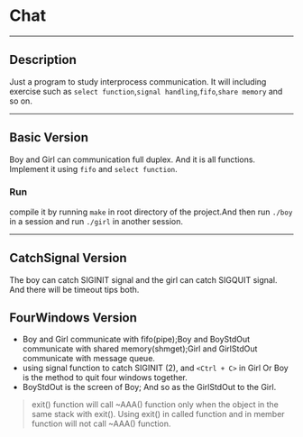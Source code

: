 # Chat
---
## Description
Just a program to study interprocess communication. It will including exercise such as `select function`,`signal handling`,`fifo`,`share memory` and so on.

---------

## Basic Version

Boy and Girl can communication full duplex. And it is all functions. Implement it using `fifo` and `select function`.

### Run

compile it by running `make` in root directory of the project.And then run `./boy` in a session and run `./girl` in another session.


-------

## CatchSignal Version
The boy can catch SIGINIT signal and the girl can catch SIGQUIT signal. And there will be timeout tips both.

## FourWindows Version
+ Boy and Girl communicate with fifo(pipe);Boy and BoyStdOut communicate with shared memory(shmget);Girl and GirlStdOut communicate with message queue. 
+ using signal function to catch SIGINIT (2), and `<Ctrl + C>` in Girl Or Boy is the method to quit four windows together.
+ BoyStdOut is the screen of Boy; And so as the GirlStdOut to the Girl.

> exit() function will call ~AAA() function only when the object in the same stack with exit(). Using exit() in called function and in member function will not call ~AAA() function.
